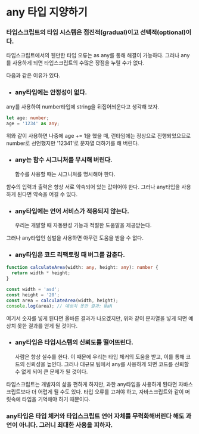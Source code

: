 # any 타입 지양하기

### 타입스크립트의 타입 시스템은 점진적(gradual)이고 선택적(optional)이다.

타입스크립트에서의 웬만한 타입 오류는 as any를 통해 해결이 가능하다. 그러나 any를 사용하게 되면 타입스크립트의 수많은 장점을 누릴 수가 없다.

다음과 같은 이유가 있다.

- ### any타입에는 안정성이 없다.

any를 사용하여 number타입에 string을 뒤집어씌운다고 생각해 보자.

```ts
let age: number;
age = '1234' as any;
```

위와 같이 사용하면 나중에 age += 1을 했을 때, 런타임에는 정상으로 진행되었으므로 number로 선언했지만 '12341'로 문자열 더하기를 해 버린다.

- ### any는 함수 시그니처를 무시해 버린다.
  함수를 사용할 때는 시그니처를 명시해야 한다.

함수의 입력과 출력은 항상 서로 약속되어 있는 값이어야 한다. 그러나 any타입을 사용하게 된다면 약속을 어길 수 있다.

- ### any타입에는 언어 서비스가 적용되지 않는다.
  우리는 개발할 때 자동완성 기능과 적절한 도움말을 제공받는다.

그러나 any타입인 심벌을 사용하면 아무런 도움을 받을 수 없다.

- ### any타입은 코드 리팩토링 때 버그를 감춘다.

```ts
function calculateArea(width: any, height: any): number {
  return width * height;
}

const width = 'asd';
const height = '20';
const area = calculateArea(width, height);
console.log(area); // 예상치 못한 결과: NaN
```

여기서 숫자를 넣게 된다면 올바른 결과가 나오겠지만, 위와 같이 문자열을 넣게 되면 예상치 못한 결과를 얻게 될 것이다.

- ### any타입은 타입시스템의 신뢰도를 떨어뜨린다.
  사람은 항상 실수를 한다. 이 때문에 우리는 타입 체커의 도움을 받고, 이를 통해 코드의 신뢰성을 높인다. 그러나 대규모 팀에서 any를 사용하게 되면 코드를 신뢰할 수 없게 되어 큰 문제가 될 것이다.

타입스크립트는 개발자의 삶을 편하게 하지만, 과한 any타입을 사용하게 된다면 자바스크립트보다 더 어렵게 될 수도 있다. 타입 오류를 고쳐야 하고, 자바스크립트와 같이 머릿속에 타입을 기억해야 하기 때문이다.

### any타입은 타입 체커와 타입스크립트 언어 자체를 무력화해버린다 해도 과언이 아니다. 그러니 최대한 사용을 피하자.
